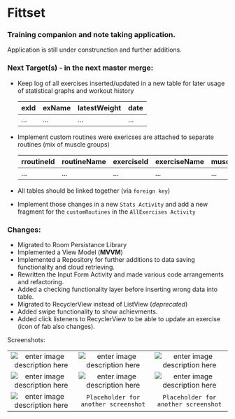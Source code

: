 # Fittset
### Training companion and note taking application.
Application is still under construnction and further additions.
### Next Target(s) - in the next master merge:

 - Keep log of all exercises inserted/updated in a new table for later usage of statistical graphs and workout history
  
	|exId|exName|latestWeight|date|
	|--|--|--|--|
	|...|...  |...  |...	|

 - Implement custom routines were exericses are attached to separate routines (mix of muscle groups)

	|rroutineId|routineName|exerciseId|exerciseName|muscleGroup|
	|--|--|--|--|--|
	|...|...  |...  |...	|...|
- All tables should be linked together (via `foreign key`)
- Implement those changes in a new `Stats Activity` and add a new fragment for the `customRoutines` in the `AllExercises Activity`

### Changes:
 - Migrated to Room Persistance Library
 - Implemented a View Model (**MVVM**)
 - Implemented a Repository for further additions to data saving functionality and cloud retrieving.
 - Rewritten the Input Form Activity and made various code arrangements and refactoring.
 - Added a checking functionality layer before inserting wrong data into table.
 - Migrated to RecyclerView instead of ListView (*deprecated*)
 - Added swipe functionality to show achievments.
 - Added click listeners to RecyclerView to be able to update an exercise (icon of fab also changes).

Screenshots:


|| | |
|:-------------------------:|:-------------------------:|:-------------------------:|
|![enter image description here](https://i.imgur.com/k9yCUS7.png) | ![enter image description here](https://i.imgur.com/zkTERtz.png)| ![enter image description here](https://i.imgur.com/rMIciO4.png)|:-------------------------:|:-------------------------:|:-------------------------:|
|![enter image description here](https://i.imgur.com/CsAaiyF.png)|![enter image description here](https://i.imgur.com/8hm2Bjb.png)|![enter image description here](https://i.imgur.com/housWPi.png)
|![enter image description here](https://i.imgur.com/iX55Tsc.png)|`Placeholder for another screenshot`|`Placeholder for another screenshot`